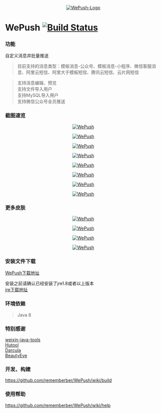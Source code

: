 <p align="center">
  <a href="https://github.com/rememberber/WePush">
   <img alt="WePush-Logo" src="https://github.com/rememberber/WePush/blob/master/src/main/resources/icon/logo-md.png?raw=true">
  </a>
</p>

# WePush [![Build Status](https://travis-ci.org/rememberber/WePush.svg?branch=master)](https://travis-ci.org/rememberber/WePush)

### 功能
自定义消息并批量推送
>目前支持的消息类型：模板消息-公众号、模板消息-小程序、微信客服消息、阿里云短信、阿里大于模板短信、腾讯云短信、云片网短信

>支持消息编辑、预览  
>支持文件导入用户  
>支持MySQL导入用户  
>支持微信公众号全员推送 

### 截图速览
<p align="center">
  <a href="https://github.com/rememberber/WePush">
   <img alt="WePush" src="https://github.com/rememberber/WePush/blob/master/screen_shoot/%E5%9B%BE%E5%83%8F%20198.png?raw=true">
  </a>
</p>  
<p align="center">
  <a href="https://github.com/rememberber/WePush">
   <img alt="WePush" src="https://github.com/rememberber/WePush/blob/master/screen_shoot/%E5%9B%BE%E5%83%8F%20199.png?raw=true">
  </a>
</p>
<p align="center">
  <a href="https://github.com/rememberber/WePush">
   <img alt="WePush" src="https://github.com/rememberber/WePush/blob/master/screen_shoot/%E5%9B%BE%E5%83%8F%20200.png?raw=true">
  </a>
</p>
<p align="center">
  <a href="https://github.com/rememberber/WePush">
   <img alt="WePush" src="https://github.com/rememberber/WePush/blob/master/screen_shoot/%E5%9B%BE%E5%83%8F%20202.png?raw=true">
  </a>
</p>
<p align="center">
  <a href="https://github.com/rememberber/WePush">
   <img alt="WePush" src="https://github.com/rememberber/WePush/blob/master/screen_shoot/%E5%9B%BE%E5%83%8F%20204.png?raw=true">
  </a>
</p>
<p align="center">
  <a href="https://github.com/rememberber/WePush">
   <img alt="WePush" src="https://github.com/rememberber/WePush/blob/master/screen_shoot/%E5%9B%BE%E5%83%8F%20205.png?raw=true">
  </a>
</p>
<p align="center">
  <a href="https://github.com/rememberber/WePush">
   <img alt="WePush" src="https://github.com/rememberber/WePush/blob/master/screen_shoot/%E5%9B%BE%E5%83%8F%20206.png?raw=true">
  </a>
</p>
<p align="center">
  <a href="https://github.com/rememberber/WePush">
   <img alt="WePush" src="https://github.com/rememberber/WePush/blob/master/screen_shoot/%E5%9B%BE%E5%83%8F%20207.png?raw=true">
  </a>
</p>

### 更多皮肤
<p align="center">
  <a href="https://github.com/rememberber/WePush">
   <img alt="WePush" src="https://github.com/rememberber/WePush/blob/master/screen_shoot/Image001.png?raw=true">
  </a>
</p> 
<p align="center">
  <a href="https://github.com/rememberber/WePush">
   <img alt="WePush" src="https://github.com/rememberber/WePush/blob/master/screen_shoot/Image002.png?raw=true">
  </a>
</p> 
<p align="center">
  <a href="https://github.com/rememberber/WePush">
   <img alt="WePush" src="https://github.com/rememberber/WePush/blob/master/screen_shoot/Image003.png?raw=true">
  </a>
</p> 
<p align="center">
  <a href="https://github.com/rememberber/WePush">
   <img alt="WePush" src="https://github.com/rememberber/WePush/blob/master/screen_shoot/Image1.png?raw=true">
  </a>
</p> 

### 安装文件下载

[WePush下载地址](https://github.com/rememberber/WePush/wiki/download)  

安装之前请确认已经安装了jre1.8或者以上版本   
[jre下载地址](http://www.oracle.com/technetwork/java/javase/downloads/jre8-downloads-2133155.html)  

### 环境依赖
>Java 8

### 特别感谢
[weixin-java-tools](https://github.com/Wechat-Group/weixin-java-tools)  
[Hutool](http://hutool.cn/)  
[Darcula](https://github.com/bulenkov/Darcula)  
[BeautyEye](https://github.com/JackJiang2011/beautyeye)  

### 开发、构建

https://github.com/rememberber/WePush/wiki/build

### 使用帮助

https://github.com/rememberber/WePush/wiki/help